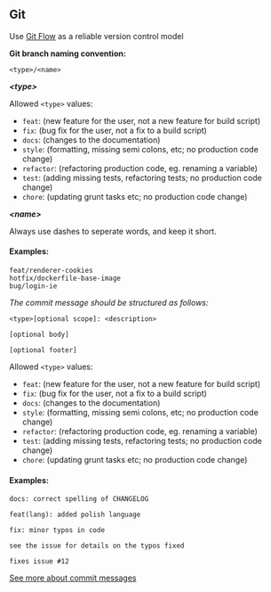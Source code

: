 ## Git
Use [Git Flow](/gitflow.md) as a reliable version control model

**Git branch naming convention:**

`<type>/<name>`

**_\<type\>_**

Allowed `<type>` values:
- `feat`:     (new feature for the user, not a new feature for build script)
- `fix`:      (bug fix for the user, not a fix to a build script)
- `docs`:     (changes to the documentation)
- `style`:    (formatting, missing semi colons, etc; no production code change)
- `refactor`: (refactoring production code, eg. renaming a variable)
- `test`:     (adding missing tests, refactoring tests; no production code change)
- `chore`:    (updating grunt tasks etc; no production code change)

**_\<name\>_**

Always use dashes to seperate words, and keep it short.

#### Examples:
```
feat/renderer-cookies
hotfix/dockerfile-base-image
bug/login-ie
```

*The commit message should be structured as follows:*

```
<type>[optional scope]: <description>

[optional body]

[optional footer]
```
Allowed `<type>` values:
- `feat`:     (new feature for the user, not a new feature for build script)
- `fix`:      (bug fix for the user, not a fix to a build script)
- `docs`:     (changes to the documentation)
- `style`:    (formatting, missing semi colons, etc; no production code change)
- `refactor`: (refactoring production code, eg. renaming a variable)
- `test`:     (adding missing tests, refactoring tests; no production code change)
- `chore`:    (updating grunt tasks etc; no production code change)

#### Examples:
```
docs: correct spelling of CHANGELOG
```
```
feat(lang): added polish language
```
```
fix: minor typos in code

see the issue for details on the typos fixed

fixes issue #12
```
[See more about commit messages](https://www.conventionalcommits.org/en/)
